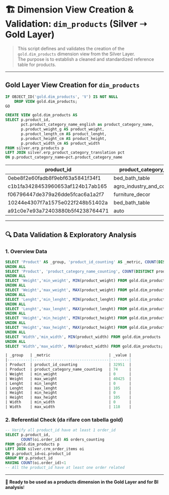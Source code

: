 # 🏗️ Dimension View Creation & Validation: `dim_products` (Silver ➝ Gold Layer)

> This script defines and validates the creation of the `gold.dim_products` dimension view from the Silver Layer.  
> The purpose is to establish a cleaned and standardized reference table for products.

---

## Gold Layer View Creation for `dim_products`
```sql
IF OBJECT_ID('gold.dim_products', 'V') IS NOT NULL
    DROP VIEW gold.dim_products;
GO

CREATE VIEW gold.dim_products AS
SELECT p.product_id,
	   pct.product_category_name_english as product_category_name,
	   p.product_weight_g AS product_weight,
	   p.product_length_cm AS product_lenght,
	   p.product_height_cm AS product_height,
	   p.product_width_cm AS product_width
FROM silver.erp_products p
LEFT JOIN silver.erp_product_category_translation pct
ON p.product_category_name=pct.product_category_name
```
| product_id                         | product_category_name        | product_weight | product_lenght | product_height | product_width |
|------------------------------------|------------------------------|----------------|----------------|----------------|---------------|
| 0ebe8f2e60fadb8f9ebf63a5841f34f1   | bed_bath_table               | 2783           | 65             | 14             | 46            |
| c1b1fa3428453960653af124b17ab165   | agro_industry_and_commerce   | 1000           | 28             | 9              | 26            |
| f06796447de379a26dde5fcac6a1a2f7   | furniture_decor              | 11400          | 52             | 6              | 52            |
| 10244e4307f7a1575e022f248b51402a   | bed_bath_table               | 1400           | 30             | 10             | 20            |
| a91c0e7e93a72403880b5f4238764471   | auto                         | 400            | 26             | 16             | 16            |

---

## 🔍 Data Validation & Exploratory Analysis

### 1. Overview Data
```sql
SELECT 'Product' AS _group, 'product_id_counting' AS _metric, COUNT(DISTINCT product_id) AS _value FROM gold.dim_products
UNION ALL
SELECT 'Product', 'product_category_name_counting', COUNT(DISTINCT product_category_name) FROM gold.dim_products
UNION ALL
SELECT 'Weight','min_weight', MIN(product_weight) FROM gold.dim_products
UNION ALL
SELECT 'Weight','max_weight', MAX(product_weight) FROM gold.dim_products
UNION ALL
SELECT 'Lenght','min_lenght', MIN(product_lenght) FROM gold.dim_products
UNION ALL
SELECT 'Lenght','max_lenght', MAX(product_lenght) FROM gold.dim_products
UNION ALL
SELECT 'Height','min_height', MIN(product_height) FROM gold.dim_products
UNION ALL
SELECT 'Height','max_height', MAX(product_height) FROM gold.dim_products
UNION ALL
SELECT 'Width','min_width', MIN(product_width) FROM gold.dim_products
UNION ALL
SELECT 'Width','max_width', MAX(product_width) FROM gold.dim_products;

| _group   | _metric                          | _value |
|----------|----------------------------------|--------|
| Product  | product_id_counting              | 32951  |
| Product  | product_category_name_counting   | 74     |
| Weight   | min_weight                       | 0      |
| Weight   | max_weight                       | 40425  |
| Lenght   | min_lenght                       | 0      |
| Lenght   | max_lenght                       | 105    |
| Height   | min_height                       | 0      |
| Height   | max_height                       | 105    |
| Width    | min_width                        | 0      |
| Width    | max_width                        | 118    |

```

### 2. Referential Check (da rifare con tabella gold)
```sql
-- Verify all product_id have at least 1 order_id
SELECT p.product_id,
	   COUNT(oi.order_id) AS orders_counting
FROM gold.dim_products p
LEFT JOIN silver.crm_order_items oi
ON p.product_id=oi.product_id
GROUP BY p.product_id
HAVING COUNT(oi.order_id)<1
-- All the product_id have at least one order related
```
---

📌 **Ready to be used as a products dimension in the Gold Layer and for BI analysis**!
